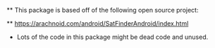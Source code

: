 ** This package is based off of the following open source project:

** https://arachnoid.com/android/SatFinderAndroid/index.html

* Lots of the code in this package might be dead code and unused.

